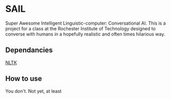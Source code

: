 SAIL
====

Super Awesome Intelligent Linguistic-computer: Conversational AI. This is a project for a class at the Rochester Institute of Technology designed to converse with humans in a hopefully realistic and often times hilarious way.

Dependancies
---
[NLTK](http://www.nltk.org/index.html)

How to use
---
You don't. Not yet, at least